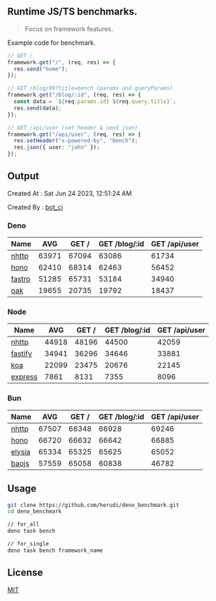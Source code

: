 ## Runtime JS/TS benchmarks.

> Focus on framework features.

Example code for benchmark.
```ts
// GET /
framework.get("/", (req, res) => {
  res.send("home");
});

// GET /blog/99?title=bench (params and queryParams)
framework.get("/blog/:id", (req, res) => {
  const data = `${req.params.id} ${req.query.title}`;
  res.send(data);
});

// GET /api/user (set header & send json)
framework.get("/api/user", (req, res) => {
  res.setHeader("x-powered-by", "bench");
  res.json({ user: "john" });
});
```

## Output
Created At : Sat Jun 24 2023, 12:51:24 AM

Created By : [bot_ci](https://github.com/herudi/deno_benchmarks/commits?author=github-actions%5Bbot%5D)


### Deno
|Name|AVG|GET /|GET /blog/:id|GET /api/user|
|----|----|----|----|----|
|[nhttp](https://github.com/nhttp/nhttp)|63971|67094|63086|61734|
|[hono](https://github.com/honojs/hono)|62410|68314|62463|56452|
|[fastro](https://github.com/fastrodev/fastro)|51285|65731|53184|34940|
|[oak](https://github.com/oakserver/oak)|19655|20735|19792|18437|
  


### Node
|Name|AVG|GET /|GET /blog/:id|GET /api/user|
|----|----|----|----|----|
|[nhttp](https://github.com/nhttp/nhttp)|44918|48196|44500|42059|
|[fastify](https://github.com/fastify/fastify)|34941|36296|34646|33881|
|[koa](https://github.com/koajs/koa)|22099|23475|20676|22145|
|[express](https://github.com/expressjs/express)|7861|8131|7355|8096|
  


### Bun
|Name|AVG|GET /|GET /blog/:id|GET /api/user|
|----|----|----|----|----|
|[nhttp](https://github.com/nhttp/nhttp)|67507|66348|66928|69246|
|[hono](https://github.com/honojs/hono)|66720|66632|66642|66885|
|[elysia](https://github.com/elysiajs/elysia)|65334|65325|65625|65052|
|[baojs](https://github.com/mattreid1/baojs)|57559|65058|60838|46782|
  



## Usage

```bash
git clone https://github.com/herudi/deno_benchmark.git
cd deno_benchmark

// for_all
deno task bench

// for_single
deno task bench framework_name
```

## License

[MIT](LICENSE)


